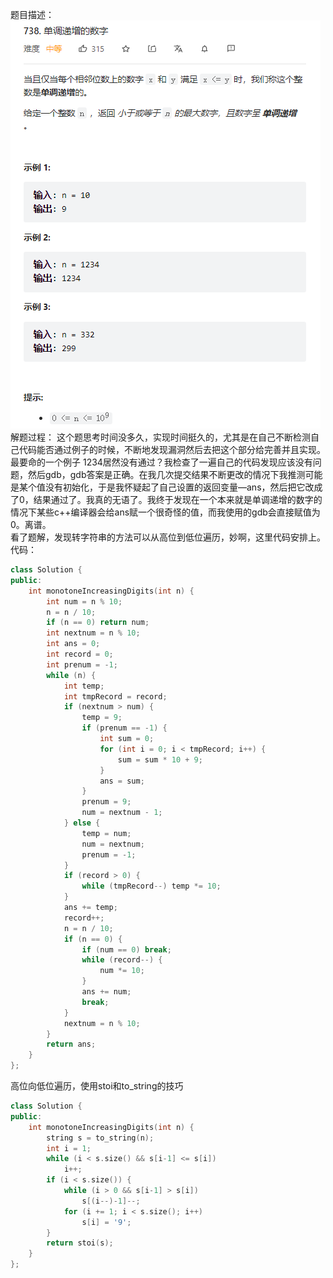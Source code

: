 题目描述： 
![image](/algorithmn/greed/image/image15.png)  
解题过程： 
这个题思考时间没多久，实现时间挺久的，尤其是在自己不断检测自己代码能否通过例子的时候，不断地发现漏洞然后去把这个部分给完善并且实现。最要命的一个例子 1234居然没有通过？我检查了一遍自己的代码发现应该没有问题，然后gdb，gdb答案是正确。在我几次提交结果不断更改的情况下我推测可能是某个值没有初始化，于是我怀疑起了自己设置的返回变量—ans，然后把它改成了0，结果通过了。我真的无语了。我终于发现在一个本来就是单调递增的数字的情况下某些c++编译器会给ans赋一个很奇怪的值，而我使用的gdb会直接赋值为0。离谱。  
看了题解，发现转字符串的方法可以从高位到低位遍历，妙啊，这里代码安排上。  
代码：  
```cpp
class Solution {
public:
    int monotoneIncreasingDigits(int n) {
        int num = n % 10;
        n = n / 10;
        if (n == 0) return num;
        int nextnum = n % 10;
        int ans = 0;
        int record = 0;
        int prenum = -1;
        while (n) {
            int temp;
            int tmpRecord = record;
            if (nextnum > num) {
                temp = 9;
                if (prenum == -1) {
                    int sum = 0;
                    for (int i = 0; i < tmpRecord; i++) {
                        sum = sum * 10 + 9;
                    }
                    ans = sum;
                }
                prenum = 9;
                num = nextnum - 1;
            } else {
                temp = num;
                num = nextnum;
                prenum = -1;
            }
            if (record > 0) {
                while (tmpRecord--) temp *= 10;
            }
            ans += temp;
            record++;
            n = n / 10;
            if (n == 0) {
                if (num == 0) break;
                while (record--) {
                    num *= 10;
                }
                ans += num;
                break;
            }
            nextnum = n % 10;
        }
        return ans;
    }
};
```  
高位向低位遍历，使用stoi和to_string的技巧  
```cpp
class Solution {
public:
    int monotoneIncreasingDigits(int n) {
        string s = to_string(n);
        int i = 1;
        while (i < s.size() && s[i-1] <= s[i])
            i++;
        if (i < s.size()) {
            while (i > 0 && s[i-1] > s[i])
                s[(i--)-1]--;
            for (i += 1; i < s.size(); i++)
                s[i] = '9';
        }
        return stoi(s);
    }
};
```